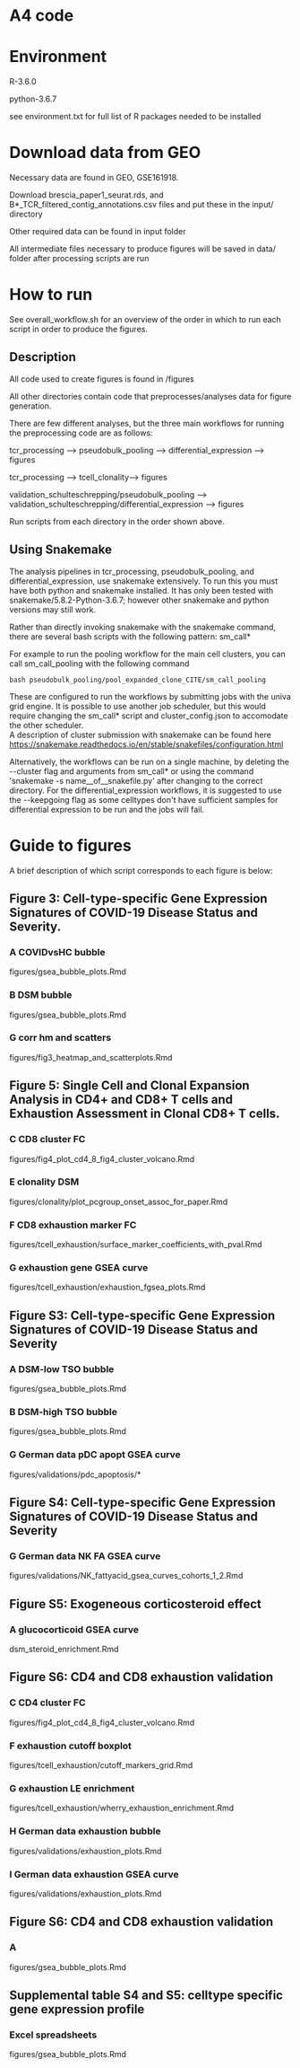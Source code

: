 # A4 code

# Environment

R-3.6.0 

python-3.6.7

see environment.txt for full list of R packages needed to be installed

# Download data from GEO

Necessary data are found in GEO, GSE161918.

Download brescia_paper1_seurat.rds,  and B*_TCR_filtered_contig_annotations.csv files and put these in the input/ directory

Other required data can be found in input folder

All intermediate files necessary to produce figures will be saved in data/ folder after processing scripts are run

# How to run

See overall_workflow.sh for an overview of the order in which to run each script in order to produce the figures.

## Description

All code used to create figures is found in /figures

All other directories contain code that preprocesses/analyses data for figure generation.

There are few different analyses, but the three main workflows for running the preprocessing code are as follows:

tcr_processing --> pseudobulk_pooling --> differential_expression --> figures

tcr_processing --> tcell_clonality--> figures

validation_schulteschrepping/pseudobulk_pooling --> validation_schulteschrepping/differential_expression --> figures

Run scripts from each directory in the order shown above.

## Using Snakemake

The analysis pipelines in tcr_processing, pseudobulk_pooling, and differential_expression, use snakemake extensively. To run this you must have both python and snakemake installed. It has only been tested with snakemake/5.8.2-Python-3.6.7; however other snakemake and python versions may still work.

Rather than directly invoking snakemake with the snakemake command, there are several bash scripts with the following pattern: sm_call*

For example to run the pooling workflow for the main cell clusters, you can call sm_call_pooling with the following command

```
bash pseudobulk_pooling/pool_expanded_clone_CITE/sm_call_pooling
```

These are configured to run the workflows by submitting jobs with the univa grid engine. It is possible to use another job scheduler, but this would require changing the sm_call* script and cluster_config.json to accomodate the other scheduler.  
A description of cluster submission with snakemake can be found here https://snakemake.readthedocs.io/en/stable/snakefiles/configuration.html 

Alternatively, the workflows can be run on a single machine, by deleting the --cluster flag and arguments from sm_call* or using the command 'snakemake -s name__of__snakefile.py' after changing to the correct directory.
For the differential_expression workflows, it is suggested to use the --keepgoing flag as some celltypes don't have sufficient samples for differential expression to be run and the jobs will fail.


# Guide to figures
A brief description of which script corresponds to each figure is below:

## Figure 3: Cell-type-specific Gene Expression Signatures of COVID-19 Disease Status and Severity.				

### A	COVIDvsHC bubble	

figures/gsea_bubble_plots.Rmd	

### B	DSM bubble	

figures/gsea_bubble_plots.Rmd	

### G	corr hm and scatters	

figures/fig3_heatmap_and_scatterplots.Rmd	
				

## Figure 5: Single Cell and Clonal Expansion Analysis in CD4+ and CD8+ T cells and Exhaustion Assessment in Clonal CD8+ T cells.				

### C	CD8 cluster FC	

figures/fig4_plot_cd4_8_fig4_cluster_volcano.Rmd	

### E	clonality DSM	

figures/clonality/plot_pcgroup_onset_assoc_for_paper.Rmd	

### F	CD8 exhaustion marker FC	

figures/tcell_exhaustion/surface_marker_coefficients_with_pval.Rmd	

### G	exhaustion gene GSEA curve	

figures/tcell_exhaustion/exhaustion_fgsea_plots.Rmd	
				
				
## Figure S3:  Cell-type-specific Gene Expression Signatures of COVID-19 Disease Status and Severity				

### A	DSM-low TSO bubble	

figures/gsea_bubble_plots.Rmd	

### B	DSM-high TSO bubble	

figures/gsea_bubble_plots.Rmd	

### G	German data pDC apopt GSEA curve	

figures/validations/pdc_apoptosis/*	
				

## Figure S4:  Cell-type-specific Gene Expression Signatures of COVID-19 Disease Status and Severity				

### G	German data NK FA GSEA curve	

figures/validations/NK_fattyacid_gsea_curves_cohorts_1_2.Rmd	
				

## Figure S5:  Exogeneous corticosteroid effect				

### A	glucocorticoid GSEA curve	

dsm_steroid_enrichment.Rmd	
				

## Figure S6: CD4 and CD8 exhaustion validation				

### C	CD4 cluster FC	

figures/fig4_plot_cd4_8_fig4_cluster_volcano.Rmd	

### F	exhaustion cutoff boxplot	

figures/tcell_exhaustion/cutoff_markers_grid.Rmd	

### G	exhaustion LE enrichment	

figures/tcell_exhaustion/wherry_exhaustion_enrichment.Rmd	

### H	German data exhaustion bubble	

figures/validations/exhaustion_plots.Rmd	

### I	German data exhaustion GSEA curve	

figures/validations/exhaustion_plots.Rmd	
				
## Figure S6: CD4 and CD8 exhaustion validation				

### A	

figures/gsea_bubble_plots.Rmd	
				

## Supplemental table S4 and S5: celltype specific gene expression profile				

### Excel spreadsheets	

figures/gsea_bubble_plots.Rmd	
				
				
				
				

